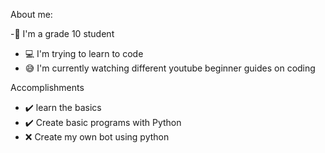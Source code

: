 About me:

-👋 I'm a grade 10 student 
- 💻 I'm trying to learn to code 
- 😅 I'm currently watching different youtube beginner guides on coding

Accomplishments
- ✔️ learn the basics
- ✔️ Create basic programs with Python
- ❌ Create my own bot using python



